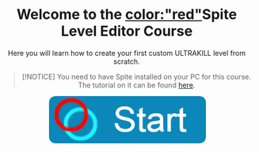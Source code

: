 <div style="text-align: center;">

# Welcome to the <color:"red">Spite Level Editor</color> Course

Here you will learn how to create your first custom ULTRAKILL level from scratch.

> [!NOTICE]
> You need to have Spite installed on your PC for this course. The tutorial on it can be found [here](Setup/setup-editor).


[![Start The Course](https://github.com/layzyidiot/e-sw/blob/main/images/course_button.png?raw=true)](https://layzyidiot.github.io/e-sw/#/)
